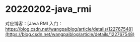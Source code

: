 # 20220202-java_rmi

对应博客：[Java RMI 入门：https://blog.csdn.net/wangpaiblog/article/details/122767548](https://blog.csdn.net/wangpaiblog/article/details/122767548)
